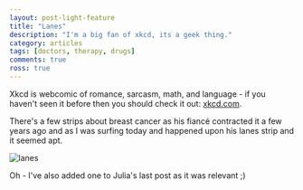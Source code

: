 ```yaml
---
layout: post-light-feature
title: "Lanes"
description: "I'm a big fan of xkcd, its a geek thing."
category: articles
tags: [doctors, therapy, drugs]
comments: true
ross: true
---
```


Xkcd is webcomic of romance, sarcasm, math, and language - if you haven't seen
it before then you should check it out: [xkcd.com](http://xkcd.com/).

There's a few strips about breast cancer as his fiancé contracted it a few years
ago and as I was surfing today and happened upon his lanes strip and it seemed
apt.

![lanes](http://imgs.xkcd.com/comics/lanes.png "Each quarter of the lanes from left to right correspond loosely to breast cancer stages one through four (at diagnosis).")

Oh - I've also added one to Julia's last post as it was relevant ;)